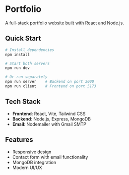 # Portfolio

A full-stack portfolio website built with React and Node.js.

## Quick Start

```bash
# Install dependencies
npm install

# Start both servers
npm run dev

# Or run separately
npm run server    # Backend on port 3000
npm run client    # Frontend on port 5173
```

## Tech Stack

- **Frontend**: React, Vite, Tailwind CSS
- **Backend**: Node.js, Express, MongoDB
- **Email**: Nodemailer with Gmail SMTP

## Features

- Responsive design
- Contact form with email functionality
- MongoDB integration
- Modern UI/UX
